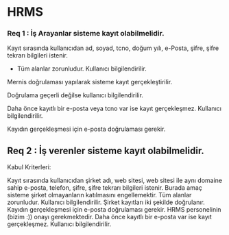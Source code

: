 # HRMS
### Req 1 : İş Arayanlar sisteme kayıt olabilmelidir.
Kayıt sırasında kullanıcıdan ad, soyad, tcno, doğum yılı, e-Posta, şifre, şifre tekrarı bilgileri istenir.

* Tüm alanlar zorunludur. Kullanıcı bilgilendirilir.

Mernis doğrulaması yapılarak sisteme kayıt gerçekleştirilir.

Doğrulama geçerli değilse kullanıcı bilgilendirilir.

Daha önce kayıtlı bir e-posta veya tcno var ise kayıt gerçekleşmez. Kullanıcı bilgilendirilir.

Kayıdın gerçekleşmesi için e-posta doğrulaması gerekir.

## Req 2 : İş verenler sisteme kayıt olabilmelidir.

Kabul Kriterleri:

Kayıt sırasında kullanıcıdan şirket adı, web sitesi, web sitesi ile aynı domaine sahip e-posta, telefon, şifre, şifre tekrarı bilgileri istenir. Burada amaç sisteme şirket olmayanların katılmasını engellemektir.
Tüm alanlar zorunludur. Kullanıcı bilgilendirilir.
Şirket kayıtları iki şekilde doğrulanır. Kayıdın gerçekleşmesi için e-posta doğrulaması gerekir. HRMS personelinin (bizim :)) onayı gerekmektedir.
Daha önce kayıtlı bir e-posta var ise kayıt gerçekleşmez. Kullanıcı bilgilendirilir.
